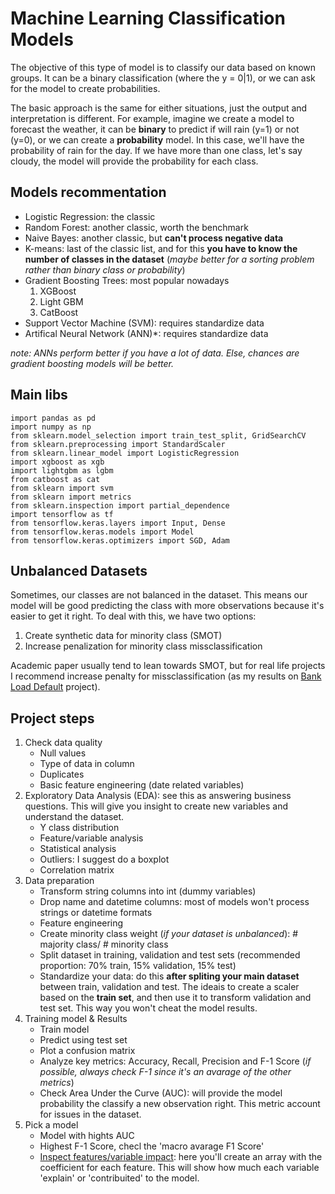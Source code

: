 # Machine Learning Classification Models
The objective of this type of model is to classify our data based on known groups. It can be a binary classification (where the y = 0|1), or we can ask for the model to create probabilities.

The basic approach is the same for either situations, just the output and interpretation is different. For example, imagine we create a model to forecast the weather, it can be **binary** to predict if will rain (y=1) or not (y=0), or we can create a **probability** model. In this case, we'll have the probability of rain for the day. If we have more than one class, let's say cloudy, the model will provide the probability for each class.

## Models recommentation
- Logistic Regression: the classic
- Random Forest: another classic, worth the benchmark
- Naive Bayes: another classic, but **can't process negative data**
- K-means: last of the classic list, and for this **you have to know the number of classes in the dataset** (*maybe better for a sorting problem rather than binary class or probability*)
- Gradient Boosting Trees: most popular nowadays
    1. XGBoost
    2. Light GBM
    3. CatBoost
- Support Vector Machine (SVM): requires standardize data
- Artifical Neural Network (ANN)*: requires standardize data

*note: ANNs perform better if you have a lot of data. Else, chances are gradient boosting models will be better.*

## Main libs

```
import pandas as pd
import numpy as np
from sklearn.model_selection import train_test_split, GridSearchCV
from sklearn.preprocessing import StandardScaler
from sklearn.linear_model import LogisticRegression
import xgboost as xgb
import lightgbm as lgbm
from catboost as cat
from sklearn import svm
from sklearn import metrics
from sklearn.inspection import partial_dependence
import tensorflow as tf
from tensorflow.keras.layers import Input, Dense
from tensorflow.keras.models import Model
from tensorflow.keras.optimizers import SGD, Adam
```

## Unbalanced Datasets
Sometimes, our classes are not balanced in the dataset. This means our model will be good predicting the class with more observations because it's easier to get it right. To deal with this, we have two options:
1. Create synthetic data for minority class (SMOT)
2. Increase penalization for minority class missclassification

Academic paper usually tend to lean towards SMOT, but for real life projects I recommend increase penalty for missclassification (as my results on [Bank Load Default](https://github.com/Ana-Akaishi/data-science-projects/blob/main/Bank_Loan_Default/04%20-%20Comp%20Results.ipynb) project).

## Project steps
1. Check data quality
    - Null values
    - Type of data in column
    - Duplicates
    - Basic feature engineering (date related variables)
2. Exploratory Data Analysis (EDA): see this as answering business questions. This will give you insight to create new variables and understand the dataset.
    - Y class distribution
    - Feature/variable analysis
    - Statistical analysis
    - Outliers: I suggest do a boxplot
    - Correlation matrix
3. Data preparation
    - Transform string columns into int (dummy variables)
    - Drop name and datetime columns: most of models won't process strings or datetime formats
    - Feature engineering
    - Create minority class weight (*if your dataset is unbalanced*): # majority class/ # minority class
    - Split dataset in training, validation and test sets (recommended proportion: 70% train, 15% validation, 15% test)
    - Standardize your data: do this **after spliting your main dataset** between train, validation and test. The ideais to create a scaler based on the **train set**, and then use it to transform validation and test set. This way you won't cheat the model results.
4. Training model & Results
    - Train model
    - Predict using test set
    - Plot a confusion matrix
    - Analyze key metrics: Accuracy, Recall, Precision and F-1 Score (*if possible, always check F-1 since it's an avarage of the other metrics*)
    - Check Area Under the Curve (AUC): will provide the model probability the classify a new observation right. This metric account for issues in the dataset.
5. Pick a model
    - Model with hights AUC
    - Highest F-1 Score, checl the 'macro avarage F1 Score'
    - [Inspect features/variable impact](https://scikit-learn.org/stable/modules/partial_dependence.html): here you'll create an array with the coefficient for each feature. This will show how much each variable 'explain' or 'contribuited' to the model.
